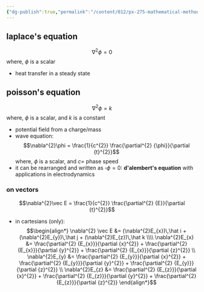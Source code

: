 ```yaml
---
{"dg-publish":true,"permalink":"/content/012/px-275-mathematical-methods/term-1/c-vector-calculus/px-275-c2b-examples-of-using-the-laplacian/","noteIcon":"1","created":"2025-08-27T13:14:15.940+01:00","updated":"2024-11-26T10:05:28.000+00:00"}
---
```


## laplace's equation
$$\nabla^{2}\phi =0$$
where, $\phi$ is a scalar
- heat transfer in a steady state
## poisson's equation
$$\nabla^{2}\phi = k$$
where, $\phi$ is a scalar, and $k$ is a constant
- potential field from a charge/mass
- wave equation: 
$$\nabla^{2}\phi = \frac{1}{c^{2}} \frac{\partial^{2} {\phi}}{\partial {t}^{2}}$$
	where, $\phi$ is a scalar, and $c=$ phase speed
- it can be rearranged and written as $\square \phi =0:$ **d'alembert's equation** with applications in electrodynamics
### on vectors
$$\nabla^{2}\vec E = \frac{1}{c^{2}} \frac{\partial^{2} {E}}{\partial {t}^{2}}$$
- in cartesians (only): 
$$\begin{align*}
	\nabla^{2} \vec E &= (\nabla^{2}E_{x})\,\hat i + (\nabla^{2}E_{y})\,\hat j + (\nabla^{2}E_{z})\,\hat k \\\\
	\nabla^{2}E_{x} &= \frac{\partial^{2} {E_{x}}}{\partial {x}^{2}} + \frac{\partial^{2} {E_{x}}}{\partial {y}^{2}} + \frac{\partial^{2} {E_{x}}}{\partial {z}^{2}} \\
	\nabla^{2}E_{y} &= \frac{\partial^{2} {E_{y}}}{\partial {x}^{2}} + \frac{\partial^{2} {E_{y}}}{\partial {y}^{2}} + \frac{\partial^{2} {E_{y}}}{\partial {z}^{2}} \\
	\nabla^{2}E_{z} &= \frac{\partial^{2} {E_{z}}}{\partial {x}^{2}} + \frac{\partial^{2} {E_{z}}}{\partial {y}^{2}} + \frac{\partial^{2} {E_{z}}}{\partial {z}^{2}}
\end{align*}$$
